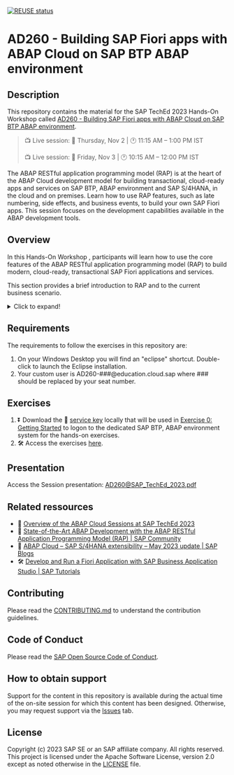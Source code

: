 [![REUSE status](https://api.reuse.software/badge/github.com/SAP-samples/teched2023-AD260)](https://api.reuse.software/info/github.com/SAP-samples/teched2023-AD260)

# AD260 - Building SAP Fiori apps with ABAP Cloud on SAP BTP ABAP environment

## Description

This repository contains the material for the SAP TechEd 2023 Hands-On Workshop called [AD260 - Building SAP Fiori apps with ABAP Cloud on SAP BTP ABAP environment](https://go2.events.sap.com/TechEd2023/agb/go/agendabuilder.sessions/?l=326&sid=116864&schid=520415&locale=en_US).  

> 📺 Live session: 📅 Thursday, Nov 2 | 🕐 11:15 AM – 1:00 PM IST
> 
> 📺 Live session: 📅 Friday, Nov 3 | 🕐 10:15 AM – 12:00 PM IST

The ABAP RESTful application programming model (RAP) is at the heart of the ABAP Cloud development model for building transactional, cloud-ready apps and services on SAP BTP, ABAP environment and SAP S/4HANA, in the cloud and on premises. Learn how to use RAP features, such as late numbering, side effects, and business events, to build your own SAP Fiori apps. This session focuses on the development capabilities available in the ABAP development tools. 

## Overview

In this Hands-On Workshop , participants will learn how to use the core features of the ABAP RESTful application programming model (RAP) to build modern, cloud-ready, transactional SAP Fiori applications and services.

This section provides a brief introduction to RAP and to the current business scenario.

<details>
  <summary>Click to expand!</summary>

### Business Scenario

> In this hands-on session we will guide you through the development of the OData service of a SAP Fiori elements based _Travel Processing App_ with RAP, using the _managed_ business object (BO) runtime implementation with semantic key and late numbering. We will give you more details on the scenario in the different exercises.
>   
> The OData service you are going to implement is based on the _ABAP Flight Reference Scenario_. To set the business context, the scenario is the following: The department responsible for managing worldwide Travels for multiple Agencies is requesting you to build a new Fiori app with draft capabilities for processing (i.e. creating, updating and deleting) Travels. 
  
<details>
  <summary>Click to expand!</summary>
   
The resulting _Travel_ app is a SAP Fiori elements-based List Report app with search, filter, and draft capabilities for processing travel bookings. A navigation to an Object Page for displaying the details of each _travel_ entry in the list report is offered. The application will look like this: 

that will look like this:

**List Report**:
<img src="exercises/images/ad260_travelapp01.png" alt="RAP110 Travel App - List Report" width="100%">
  
**Object Page**: 
<img src="exercises/images/ad260_travelapp02.png" alt="RAP110 Travel App - Object Page" width="100%">

Below is the simplified _Flight_ data model underlying the app.

<img src="exercises/images/ad260_datamodel.png" alt="RAP110 Data Model" width="80%">

</details>

### About the ABAP RESTful Application Programming Model (RAP)
   
> **ABAP Cloud** is the development model for building cloud-ready business apps, services and extensions on SAP BTP and all SAP S/4HANA editions, i.e. public or private cloud, and even on-premise.
>
> The **ABAP RESTful Application Programming Model (RAP)** is the centerpiece of _ABAP Cloud development model_ for building transactional, cloud-ready SAP Fiori apps and Web APIs. RAP offers a set of concepts, tools, languages, and powerful frameworks provided on the ABAP platform. It supports the efficient development of innovative and cloud-ready enterprise applications, as well as the extension of SAP standard applications in an upgrade-stable way in the cloud and on-premise.

<details>
<summary>Click to expand!</summary>

RAP is an enabler for improving the user experience and innovating business processes in ABAP-based SAP solutions by leveraging SAP Fiori, SAP HANA, and the cloud. 
It is a long-term strategic solution for ABAP development on SAP’s flagship product SAP S/4HANA, in the cloud and on-premise (as of release 1909), as well as on the SAP BTP ABAP Environment.

The illustration below shows the high-level end-to-end development stack when working with RAP.  

<img src="exercises/images/rap_bigpicture.png" alt="RAP Big Picture" width="80%">

</details>

</details>

## Requirements

The requirements to follow the exercises in this repository are:
1. On your Windows Desktop you will find an "eclipse" shortcut. Double-click to launch the Eclipse installation.
2. Your custom user is AD260-###@education.cloud.sap where ### should be replaced by your seat number.


## Exercises

1. ⏬ Download the 🔑 [service key](https://sap-my.sharepoint.com/:t:/p/shubham_waghmare/EbYWKjgIaFxCs-exT3fh1tMBOm6FvIm39xrC8b0KzCQDOQ?e=NMu7hc) locally that will be used in [Exercise 0: Getting Started](https://github.com/SAP-samples/abap-platform-rap-workshops/blob/main/rap1xx/rap110/exercises/ex00/README.md) to logon to the dedicated SAP BTP, ABAP environment system for the hands-on exercises.
2. 🛠 Access the exercises [here](https://github.com/SAP-samples/abap-platform-rap-workshops/blob/main/rap1xx/rap110/README.md#-exercises).

## Presentation

Access the Session presentation: [AD260@SAP_TechEd_2023.pdf](/exercises/images/AD260@SAP_TechEd_2023.pdf)

## Related ressources
 - 📍 [Overview of the ABAP Cloud Sessions at SAP TechEd 2023](https://blogs.sap.com/2023/10/02/abap-cloud-at-sap-teched-in-2023/)
 - 📃 [State-of-the-Art ABAP Development with the ABAP RESTful Application Programming Model (RAP) | SAP Community](https://community.sap.com/topics/abap/rap)
 - 📄 [ABAP Cloud – SAP S/4HANA extensibility – May 2023 update | SAP Blogs](https://blogs.sap.com/2023/05/26/abap-cloud-sap-s-4hana-extensibility-may-2023-update/)
 - 🛠 [Develop and Run a Fiori Application with SAP Business Application Studio | SAP Tutorials](https://developers.sap.com/tutorials/abap-environment-deploy-cf-production.html)

## Contributing
Please read the [CONTRIBUTING.md](./CONTRIBUTING.md) to understand the contribution guidelines.

## Code of Conduct
Please read the [SAP Open Source Code of Conduct](https://github.com/SAP-samples/.github/blob/main/CODE_OF_CONDUCT.md).

## How to obtain support

Support for the content in this repository is available during the actual time of the on-site session for which this content has been designed. Otherwise, you may request support via the [Issues](../../issues) tab.

## License
Copyright (c) 2023 SAP SE or an SAP affiliate company. All rights reserved. This project is licensed under the Apache Software License, version 2.0 except as noted otherwise in the [LICENSE](LICENSES/Apache-2.0.txt) file.

